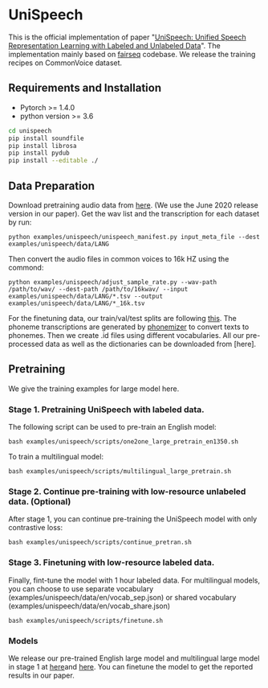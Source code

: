 # UniSpeech

This is the official implementation of paper "[UniSpeech: Unified Speech Representation Learning with Labeled and Unlabeled Data](https://arxiv.org/abs/2101.07597)". The implementation mainly based on [fairseq](https://github.com/pytorch/fairseq) codebase.  We release the training recipes on CommonVoice dataset.

## Requirements and Installation

 - Pytorch >= 1.4.0
 - python version >= 3.6
 ``` bash
 cd unispeech
 pip install soundfile
 pip install librosa
 pip install pydub
 pip install --editable ./
 ```
## Data Preparation
Download pretraining audio data from [here](https://commonvoice.mozilla.org/datasets). (We use the June 2020 release version in our paper). 
Get the wav list and the transcription for each dataset by run:
```
python examples/unispeech/unispeech_manifest.py input_meta_file --dest examples/unispeech/data/LANG 
```

Then convert the audio files in common voices to 16k HZ using the commond:
```
python examples/unispeech/adjust_sample_rate.py --wav-path /path/to/wav/ --dest-path /path/to/16kwav/ --input examples/unispeech/data/LANG/*.tsv --output examples/unispeech/data/LANG/*_16k.tsv
```
For the finetuning data, our train/val/test splits are following [this](https://dl.fbaipublicfiles.com/cpc_audio/common_voices_splits.tar.gz).
The phoneme transcriptions are generated by [phonemizer](https://github.com/bootphon/phonemizer) to convert texts to phonemes. Then we create .id files using different vocabularies. All our pre-processed data as well as the dictionaries can be downloaded from [here]. 

## Pretraining

We give the training examples for large model here.
### Stage 1. Pretraining UniSpeech with labeled data.
The following script can be used to pre-train an English model:
```
bash examples/unispeech/scripts/one2one_large_pretrain_en1350.sh
```
To train a multilingual model:
```
bash examples/unispeech/scripts/multilingual_large_pretrain.sh
```

### Stage 2. Continue pre-training with low-resource unlabeled data. (Optional)
After stage 1, you can continue pre-training the UniSpeech model with only contrastive loss:
```
bash examples/unispeech/scripts/continue_pretran.sh
```

### Stage 3. Finetuning with low-resource labeled data.
Finally, fint-tune the model with 1 hour labeled data.
For multilingual models, you can choose to use separate vocabulary (examples/unispeech/data/en/vocab_sep.json) or shared vocabulary (examples/unispeech/data/en/vocab_share.json)
```
bash examples/unispeech/scripts/finetune.sh
```

### Models
We release our pre-trained English large model and multilingual large model in stage 1 at [here](https://releasemodel.blob.core.windows.net/models/CommonVoicePretrainedModel/CommonVoiceEnglishPretrainedModel/checkpoint_best.pt?sv=2019-12-12&st=2021-07-14T09%3A00%3A07Z&se=2022-07-15T09%3A00%3A00Z&sr=b&sp=r&sig=5sxvEwVRoGtkazNQYkOuFLlPYau8nl5Ng%2FfRJa0Vnc4%3D)and [here](https://releasemodel.blob.core.windows.net/models/CommonVoicePretrainedModel/CommonVoiceMultilingualPretrainedModel/checkpoint_best.pt?sv=2019-12-12&st=2021-07-14T09%3A00%3A39Z&se=2022-07-15T09%3A00%3A00Z&sr=b&sp=r&sig=y%2Fd3rqtbyqW0ZCwR7Czho5any90khA%2Ft3w9PTZ6N9vU%3D). You can finetune the model to get the reported results in our paper.

